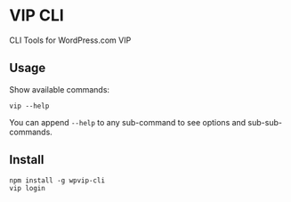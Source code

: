 # VIP CLI

CLI Tools for WordPress.com VIP

## Usage

Show available commands:

```
vip --help
```

You can append `--help` to any sub-command to see options and sub-sub-commands.

## Install

```
npm install -g wpvip-cli
vip login
```
